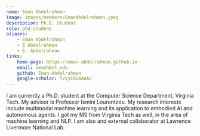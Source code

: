 ```yaml
---
name: Eman Abdelrahman
image: images/members/EmanAbdelrahman.jpeg
description: Ph.D. Student
role: phd-student
aliases:
    - Eman Abdelrahman
    - E Abdelrahman
    - E. Abdelrahman
links: 
    home-page: https://eman-abdelrahman.github.io
    email: emanh@vt.edu
    github: Eman-Abdelrahman
    google-scholar: lVVyCBUAAAAJ
---
```


I am currently a Ph.D. student at the Computer Science Department, Virginia Tech. My advisor is Professor Ismini Lourentzou. My research interests include multimodal machine learning and its application to embodied AI and autonomous agents. I got my MS from Virginia Tech as well, in the area of machine learning and NLP. I am also and external collaborator at Lawrence Livermore National Lab.

